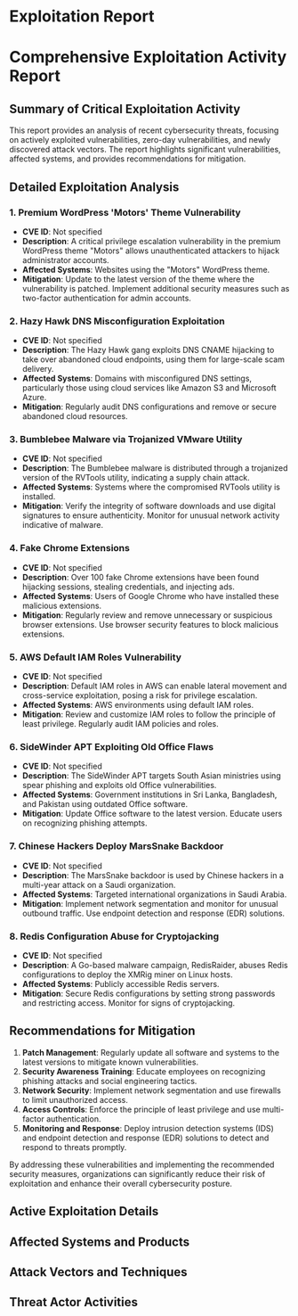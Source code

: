 # Exploitation Report

# Comprehensive Exploitation Activity Report

## Summary of Critical Exploitation Activity

This report provides an analysis of recent cybersecurity threats, focusing on actively exploited vulnerabilities, zero-day vulnerabilities, and newly discovered attack vectors. The report highlights significant vulnerabilities, affected systems, and provides recommendations for mitigation.

## Detailed Exploitation Analysis

### 1. **Premium WordPress 'Motors' Theme Vulnerability**
- **CVE ID**: Not specified
- **Description**: A critical privilege escalation vulnerability in the premium WordPress theme "Motors" allows unauthenticated attackers to hijack administrator accounts.
- **Affected Systems**: Websites using the "Motors" WordPress theme.
- **Mitigation**: Update to the latest version of the theme where the vulnerability is patched. Implement additional security measures such as two-factor authentication for admin accounts.

### 2. **Hazy Hawk DNS Misconfiguration Exploitation**
- **CVE ID**: Not specified
- **Description**: The Hazy Hawk gang exploits DNS CNAME hijacking to take over abandoned cloud endpoints, using them for large-scale scam delivery.
- **Affected Systems**: Domains with misconfigured DNS settings, particularly those using cloud services like Amazon S3 and Microsoft Azure.
- **Mitigation**: Regularly audit DNS configurations and remove or secure abandoned cloud resources.

### 3. **Bumblebee Malware via Trojanized VMware Utility**
- **CVE ID**: Not specified
- **Description**: The Bumblebee malware is distributed through a trojanized version of the RVTools utility, indicating a supply chain attack.
- **Affected Systems**: Systems where the compromised RVTools utility is installed.
- **Mitigation**: Verify the integrity of software downloads and use digital signatures to ensure authenticity. Monitor for unusual network activity indicative of malware.

### 4. **Fake Chrome Extensions**
- **CVE ID**: Not specified
- **Description**: Over 100 fake Chrome extensions have been found hijacking sessions, stealing credentials, and injecting ads.
- **Affected Systems**: Users of Google Chrome who have installed these malicious extensions.
- **Mitigation**: Regularly review and remove unnecessary or suspicious browser extensions. Use browser security features to block malicious extensions.

### 5. **AWS Default IAM Roles Vulnerability**
- **CVE ID**: Not specified
- **Description**: Default IAM roles in AWS can enable lateral movement and cross-service exploitation, posing a risk for privilege escalation.
- **Affected Systems**: AWS environments using default IAM roles.
- **Mitigation**: Review and customize IAM roles to follow the principle of least privilege. Regularly audit IAM policies and roles.

### 6. **SideWinder APT Exploiting Old Office Flaws**
- **CVE ID**: Not specified
- **Description**: The SideWinder APT targets South Asian ministries using spear phishing and exploits old Office vulnerabilities.
- **Affected Systems**: Government institutions in Sri Lanka, Bangladesh, and Pakistan using outdated Office software.
- **Mitigation**: Update Office software to the latest version. Educate users on recognizing phishing attempts.

### 7. **Chinese Hackers Deploy MarsSnake Backdoor**
- **CVE ID**: Not specified
- **Description**: The MarsSnake backdoor is used by Chinese hackers in a multi-year attack on a Saudi organization.
- **Affected Systems**: Targeted international organizations in Saudi Arabia.
- **Mitigation**: Implement network segmentation and monitor for unusual outbound traffic. Use endpoint detection and response (EDR) solutions.

### 8. **Redis Configuration Abuse for Cryptojacking**
- **CVE ID**: Not specified
- **Description**: A Go-based malware campaign, RedisRaider, abuses Redis configurations to deploy the XMRig miner on Linux hosts.
- **Affected Systems**: Publicly accessible Redis servers.
- **Mitigation**: Secure Redis configurations by setting strong passwords and restricting access. Monitor for signs of cryptojacking.

## Recommendations for Mitigation

1. **Patch Management**: Regularly update all software and systems to the latest versions to mitigate known vulnerabilities.
2. **Security Awareness Training**: Educate employees on recognizing phishing attacks and social engineering tactics.
3. **Network Security**: Implement network segmentation and use firewalls to limit unauthorized access.
4. **Access Controls**: Enforce the principle of least privilege and use multi-factor authentication.
5. **Monitoring and Response**: Deploy intrusion detection systems (IDS) and endpoint detection and response (EDR) solutions to detect and respond to threats promptly.

By addressing these vulnerabilities and implementing the recommended security measures, organizations can significantly reduce their risk of exploitation and enhance their overall cybersecurity posture.

## Active Exploitation Details



## Affected Systems and Products



## Attack Vectors and Techniques



## Threat Actor Activities

 